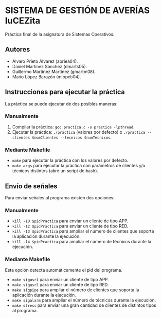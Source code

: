 # SISTEMA DE GESTIÓN DE AVERÍAS luCEZita
Práctica final de la asignatura de Sistemas Operativos.
## Autores
* Álvaro Prieto Álvarez (apriea04).
* Daniel Martínez Sánchez (dmarts05).
* Guillermo Martínez Martínez (gmartm08).
* Mario López Barazón (mlopeb04).
## Instrucciones para ejecutar la práctica
La práctica se puede ejecutar de dos posibles maneras:
### Manualmente
1. Compilar la práctica: `gcc practica.c -o practica -lpthread`.
2. Ejecutar la práctica:  `./practica` (valores por defecto) o `./practica --clientes $numClientes --tecnicos $numTecnicos`.
### Mediante Makefile
* `make` para ejecutar la práctica con los valores por defecto.
* `make args` para ejecutar la práctica con parámetros de clientes y/o técnicos distintos (abre un script de bash).
## Envío de señales
Para enviar señales al programa existen dos opciones:
### Manualmente
* `kill -10 $pidPractica` para enviar un cliente de tipo APP.
* `kill -12 $pidPractica` para enviar un cliente de tipo RED.
* `kill -13 $pidPractica` para ampliar el número de clientes que soporta la aplicación durante la ejecución.
* `kill -14 $pidPractica` para ampliar el número de técnicos durante la ejecución.
### Mediante Makefile
Esta opción detecta automáticamente el pid del programa.
* `make sigusr1` para enviar un cliente de tipo APP.
* `make sigusr2` para enviar un cliente de tipo RED.
* `make sigpipe` para ampliar el número de clientes que soporta la aplicación durante la ejecución.
* `make sigalarm` para ampliar el número de técnicos durante la ejecución.
* `make stress` para enviar una gran cantidad de clientes de distintos tipos al programa.
